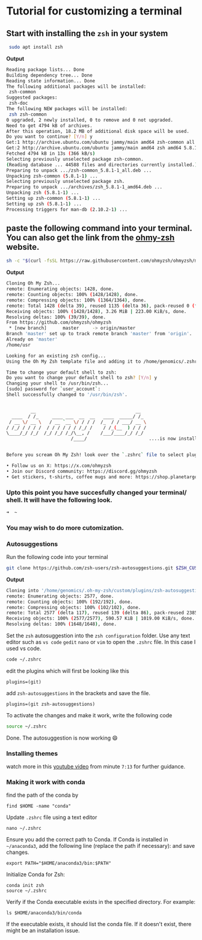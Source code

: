 # Tutorial for customizing a terminal

## Start with installing the `zsh` in your system
```sh
 sudo apt install zsh
 ```
 **Output**

 ```sh
 Reading package lists... Done
Building dependency tree... Done
Reading state information... Done
The following additional packages will be installed:
  zsh-common
Suggested packages:
  zsh-doc
The following NEW packages will be installed:
  zsh zsh-common
0 upgraded, 2 newly installed, 0 to remove and 0 not upgraded.
Need to get 4794 kB of archives.
After this operation, 18.2 MB of additional disk space will be used.
Do you want to continue? [Y/n] y
Get:1 http://archive.ubuntu.com/ubuntu jammy/main amd64 zsh-common all 5.8.1-1 [3985 kB]
Get:2 http://archive.ubuntu.com/ubuntu jammy/main amd64 zsh amd64 5.8.1-1 [809 kB]
Fetched 4794 kB in 13s (366 kB/s)
Selecting previously unselected package zsh-common.
(Reading database ... 44588 files and directories currently installed.)
Preparing to unpack .../zsh-common_5.8.1-1_all.deb ...
Unpacking zsh-common (5.8.1-1) ...
Selecting previously unselected package zsh.
Preparing to unpack .../archives/zsh_5.8.1-1_amd64.deb ...
Unpacking zsh (5.8.1-1) ...
Setting up zsh-common (5.8.1-1) ...
Setting up zsh (5.8.1-1) ...
Processing triggers for man-db (2.10.2-1) ...
```
## paste the following command into your terminal. You can also get the link from the [ohmy-zsh](https://ohmyz.sh/) website.
```sh
sh -c "$(curl -fsSL https://raw.githubusercontent.com/ohmyzsh/ohmyzsh/master/tools/install.sh)"
```
**Output**
```sh
Cloning Oh My Zsh...
remote: Enumerating objects: 1428, done.
remote: Counting objects: 100% (1428/1428), done.
remote: Compressing objects: 100% (1364/1364), done.
remote: Total 1428 (delta 39), reused 1135 (delta 36), pack-reused 0 (from 0)
Receiving objects: 100% (1428/1428), 3.26 MiB | 223.00 KiB/s, done.
Resolving deltas: 100% (39/39), done.
From https://github.com/ohmyzsh/ohmyzsh
 * [new branch]      master     -> origin/master
Branch 'master' set up to track remote branch 'master' from 'origin'.
Already on 'master'
/home/usr

Looking for an existing zsh config...
Using the Oh My Zsh template file and adding it to /home/genomics/.zshrc.

Time to change your default shell to zsh:
Do you want to change your default shell to zsh? [Y/n] y
Changing your shell to /usr/bin/zsh...
[sudo] password for `user_account`:
Shell successfully changed to '/usr/bin/zsh'.


         __                                     __
  ____  / /_     ____ ___  __  __   ____  _____/ /_
 / __ \/ __ \   / __ `__ \/ / / /  /_  / / ___/ __ \
/ /_/ / / / /  / / / / / / /_/ /    / /_(__  ) / / /
\____/_/ /_/  /_/ /_/ /_/\__, /    /___/____/_/ /_/
                        /____/                       ....is now installed!


Before you scream Oh My Zsh! look over the `.zshrc` file to select plugins, themes, and options.

• Follow us on X: https://x.com/ohmyzsh
• Join our Discord community: https://discord.gg/ohmyzsh
• Get stickers, t-shirts, coffee mugs and more: https://shop.planetargon.com/collections/oh-my-zsh
```
### Upto this point you have succesfully changed your terminal/ shell. It will have the following look.

```sh
➜  ~  
```
### You may wish to do more cutomization.
### **Autosuggestions**

Run the following code into your terminal
```sh
git clone https://github.com/zsh-users/zsh-autosuggestions.git $ZSH_CUSTOM/plugins/zsh-autosuggestions
```
**Output**
```sh
Cloning into '/home/genomics/.oh-my-zsh/custom/plugins/zsh-autosuggestions'...
remote: Enumerating objects: 2577, done.
remote: Counting objects: 100% (192/192), done.
remote: Compressing objects: 100% (102/102), done.
remote: Total 2577 (delta 117), reused 139 (delta 86), pack-reused 2385 (from 1)
Receiving objects: 100% (2577/2577), 590.57 KiB | 1019.00 KiB/s, done.
Resolving deltas: 100% (1648/1648), done.
```
Set the `zsh` autosuggestion into the `zsh configuration` folder. Use any text editor such as `vs code` `gedit` `nano` or `vim` to open the `.zshrc` file. In this case I used vs code.
```sh
code ~/.zshrc
```
edit the plugins which will first be looking like this

```
plugins=(git)
```
add `zsh-autosuggestions` in the brackets and save the file.
```
plugins=(git zsh-autosuggestions)
```
To activate the changes and make it work, write the following code
```sh
source ~/.zshrc
```
Done. The autosuggestion is now working :smile:

### **Installing themes**
watch more in this [youtube video](https://www.youtube.com/watch?v=WVQuv664qsk) from minute `7:13` for further guidance.

### Making it work with conda
find the path of the conda by 
```
find $HOME -name "conda"
```

Update `.zshrc` file using a text editor
```
nano ~/.zshrc
```

Ensure you add the correct path to Conda. If Conda is installed in `~/anaconda3`, add the following line (replace the path if necessary): and save changes.

```
export PATH="$HOME/anaconda3/bin:$PATH"
```
Initialize Conda for Zsh:
```
conda init zsh
source ~/.zshrc
```

Verify if the Conda executable exists in the specified directory. For example:
```
ls $HOME/anaconda3/bin/conda
```
If the executable exists, it should list the conda file. If it doesn't exist, there might be an installation issue.
